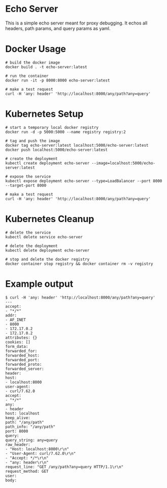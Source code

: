 # Echo Server

This is a simple echo server meant for proxy debugging.
It echos all headers, path params, and query params as yaml.


# Docker Usage

    # build the docker image
    docker build . -t echo-server:latest

    # run the container
    docker run -it -p 8000:8000 echo-server:latest

    # make a test request
    curl -H 'any: header' 'http://localhost:8000/any/path?any=query' 

# Kubernetes Setup

    # start a temporary local docker registry
    docker run -d -p 5000:5000 --name registry registry:2

    # tag and push the image
    docker tag echo-server:latest localhost:5000/echo-server:latest
    docker push localhost:5000/echo-server:latest

    # create the deployment
    kubectl create deployment echo-server --image=localhost:5000/echo-server:latest

    # expose the service
    kubectl expose deployment echo-server --type=LoadBalancer --port 8000 --target-port 8000

    # make a test request
    curl -H 'any: header' 'http://localhost:8000/any/path?any=query'

# Kubernetes Cleanup  

    # delete the service
    kubectl delete service echo-server

    # delete the deployment
    kubectl delete deployment echo-server

    # stop and delete the docker registry
    docker container stop registry && docker container rm -v registry


# Example output

    $ curl -H 'any: header' 'http://localhost:8000/any/path?any=query'
    ---
    accept:
    - "*/*"
    addr:
    - AF_INET
    - 8000
    - 172.17.0.2
    - 172.17.0.2
    attributes: {}
    cookies: []
    form_data:
    forwarded_for:
    forwarded_host:
    forwarded_port:
    forwarded_proto:
    forwarded_server:
    header:
    host:
    - localhost:8000
    user-agent:
    - curl/7.62.0
    accept:
    - "*/*"
    any:
    - header
    host: localhost
    keep_alive:
    path: "/any/path"
    path_info: "/any/path"
    port: 8000
    query:
    query_string: any=query
    raw_header:
    - "Host: localhost:8000\r\n"
    - "User-Agent: curl/7.62.0\r\n"
    - "Accept: */*\r\n"
    - "any: header\r\n"
    request_line: "GET /any/path?any=query HTTP/1.1\r\n"
    request_method: GET
    user:
    body:

